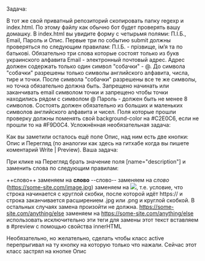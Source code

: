 Задача:

В тот же свой приватный репозиторий скопировать папку regexp и index.html. По этому файлу как обычно бот будет проверять вашу домашку.
В index.html вы увидите форму с четырьмя полями: П.І.Б., Email, Пароль и Опис. Первые три по событию submit должны проверяться по следующим правилам:
П.І.Б. - прізвище, імʼя та по батькові. Обязательно три слова которые состоят только из букв украинского алфавита
Email - электронный почтовый адрес. Адрес должен содержать только один символ "собачки" - @. До символа "собачки" разрешены только символы английского алфавита, числа, тире и точки. После символа "собачки" разрешены все те же символы, но точка обязательно должна быть. Запрещено начинать или заканчивать email символом точки и запрещено чтобы точки находились рядом с символом @
Пароль - должен быть не менее 8 символов. Состоять должен обязательно из больших и маленьких символов английского алфавита и чисел.
Поля которые прошли проверку должны поменять свой background-color на #C2E0C6, если не прошли то на #F9D0C4.
Усложнённая необязательная задача:

Как вы заметили осталось ещё поле Опис, над ним есть две кнопки: Опис и Перегляд (по аналогии как здесь на гитхабе когда вы пишете коментарий Write | Preview). Ваша задача:

При клике на Перегляд брать значение поля [name="description"] и заменить слова по следующим правилам:

++слово++ заменяем на <strong>слово</strong>
--слово-- заменяем на <i>слово</i>
(https://some-site.com/image.jpg) заменяем на <img src="https://some-site.com/image.jpg"/>, т.е. условие, что строка начинается с круглой скобки, после которой идёт https:// и строка заканчивается расширением .jpg или .png и круглой скобкой. В остальных случаях замена произойти не должна.
https://some-site.com/anything/else заменяем на <a href="https://some-site.com/anything/else">https://some-site.com/anything/else</a>
использовать исключительно эти теги для замены
этот текст вставляем в #preview с помощью свойства innerHTML

Необязательно, но желательно, сделать чтобы класс active перепрыгивал на ту кнопку на которую только что нажали. Сейчас этот класс застрял на кнопке Опис
